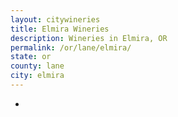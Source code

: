 ```yaml
---
layout: citywineries
title: Elmira Wineries
description: Wineries in Elmira, OR
permalink: /or/lane/elmira/
state: or
county: lane
city: elmira
---
```

-
